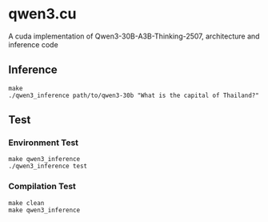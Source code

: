 # qwen3.cu

A cuda implementation of Qwen3-30B-A3B-Thinking-2507, architecture and inference code

## Inference
```
make
./qwen3_inference path/to/qwen3-30b "What is the capital of Thailand?"
```

## Test

### Environment Test
```
make qwen3_inference
./qwen3_inference test
```

### Compilation Test
```
make clean 
make qwen3_inference
```